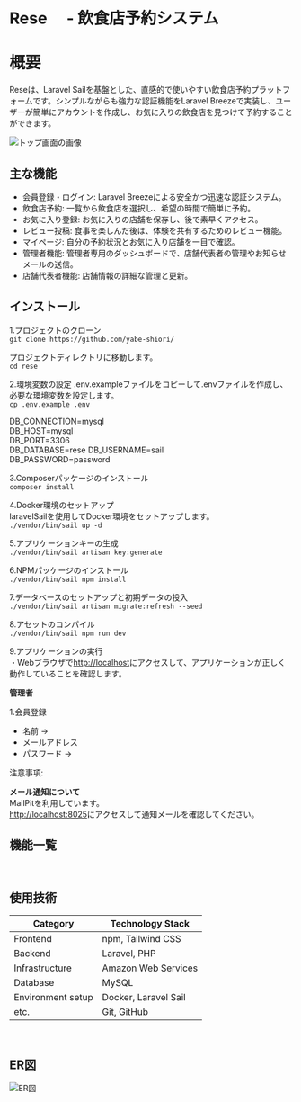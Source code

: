 # Rese　 - 飲食店予約システム

# 概要

Reseは、Laravel Sailを基盤とした、直感的で使いやすい飲食店予約プラットフォームです。シンプルながらも強力な認証機能をLaravel Breezeで実装し、ユーザーが簡単にアカウントを作成し、お気に入りの飲食店を見つけて予約することができます。

![トップ画面の画像]()


## 主な機能　　
- 会員登録・ログイン: Laravel Breezeによる安全かつ迅速な認証システム。  
- 飲食店予約: 一覧から飲食店を選択し、希望の時間で簡単に予約。  
- お気に入り登録: お気に入りの店舗を保存し、後で素早くアクセス。
- レビュー投稿: 食事を楽しんだ後は、体験を共有するためのレビュー機能。
- マイページ: 自分の予約状況とお気に入り店舗を一目で確認。
- 管理者機能: 管理者専用のダッシュボードで、店舗代表者の管理やお知らせメールの送信。
- 店舗代表者機能: 店舗情報の詳細な管理と更新。

## インストール

1.プロジェクトのクローン  
`git clone https://github.com/yabe-shiori/`  
  
プロジェクトディレクトリに移動します。    
`cd rese`  

2.環境変数の設定
.env.exampleファイルをコピーして.envファイルを作成し、必要な環境変数を設定します。  
`cp .env.example .env`  

DB_CONNECTION=mysql  
DB_HOST=mysql  
DB_PORT=3306  
DB_DATABASE=rese 
DB_USERNAME=sail  
DB_PASSWORD=password  

3.Composerパッケージのインストール  
`composer install`

4.Docker環境のセットアップ  
laravelSailを使用してDocker環境をセットアップします。  
`./vendor/bin/sail up -d`    

5.アプリケーションキーの生成  
`./vendor/bin/sail artisan key:generate`    
  
6.NPMパッケージのインストール  
`./vendor/bin/sail npm install`    

7.データベースのセットアップと初期データの投入  
`./vendor/bin/sail artisan migrate:refresh --seed `  

8.アセットのコンパイル  
`./vendor/bin/sail npm run dev`        

9.アプリケーションの実行  
・Webブラウザで[http://localhost](http://localhost)にアクセスして、アプリケーションが正しく動作していることを確認します。  

  
  
**管理者** 
  
1.会員登録  
- 名前 ->  
- メールアドレス  
- パスワード ->   
  


注意事項:


**メール通知について**  
MailPitを利用しています。  
[http://localhost:8025](http://localhost:8025)にアクセスして通知メールを確認してください。  

## 機能一覧



<br />

## 使用技術

| Category          | Technology Stack                                     |
| ----------------- | --------------------------------------------------   |
| Frontend          | npm, Tailwind CSS                                    |
| Backend           | Laravel, PHP                                         |
| Infrastructure    | Amazon Web Services                                  |
| Database          | MySQL                                                |
| Environment setup | Docker, Laravel Sail                                 |
| etc.              | Git, GitHub                                          |

<br />

## ER図

![ER図]()

<br />

